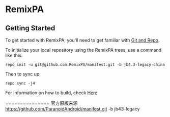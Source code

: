 RemixPA
===============

Getting Started
---------------

To get started with RemixPA, you'll need to get
familiar with [Git and Repo](http://source.android.com/source/initializing.html).

To initialize your local repository using the RemixPA trees, use a command like this:

    repo init -u git@github.com:RemixPA/manifest.git -b jb4.3-legacy-china

Then to sync up:

    repo sync -j4

For information on how to build, check [Here](https://github.com/RemixPA/paranoid)

===============
官方原版来源
https://github.com/ParanoidAndroid/manifest.git -b jb43-legacy

